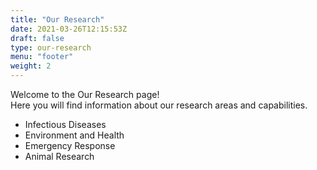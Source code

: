 ```yaml
---
title: "Our Research"
date: 2021-03-26T12:15:53Z
draft: false
type: our-research
menu: "footer"
weight: 2
---
```


Welcome to the Our Research page!  
Here you will find information about our research areas and capabilities.
- Infectious Diseases
- Environment and Health
- Emergency Response
- Animal Research
